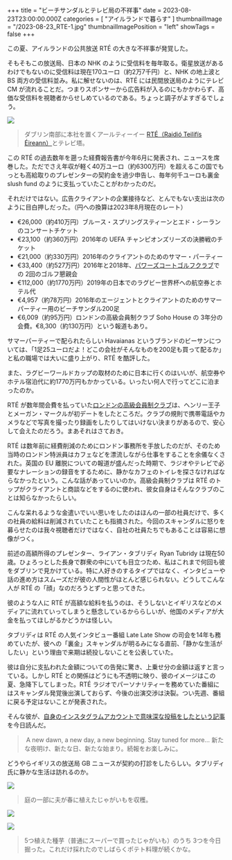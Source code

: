 +++
title = "ビーチサンダルとテレビ局の不祥事"
date = 2023-08-23T23:00:00.000Z
categories = [ "アイルランドで暮らす" ]
thumbnailImage = "/2023-08-23_RTE-1.jpg"
thumbnailImagePosition = "left"
showTags = false
+++

この夏、アイルランドの公共放送 RTÉ の大きな不祥事が発覚した。

<!--more-->

そもそもこの放送局、日本の NHK のように受信料を毎年取る。衛星放送があるわけでもないのに受信料は現在170ユーロ（約2万7千円）と、NHK の地上波と BS 両方の受信料並み。私に解せないのは、RTÉ には民間放送局のようにテレビ CM が流れることだ。つまりスポンサーから広告料が入るのにもかかわらず、高価な受信料を視聴者からせしめているのである。ちょっと調子がよすぎるでしょう。

![](/2023-08-23_RTE-1.jpg)

> ダブリン南部に本社を置くアールティーイー [RTÉ（Raidió Teilifís Éireann）](https://www.rte.ie/)とテレビ塔。

この RTÉ の過去数年を遡った経費報告書が今年6月に発表され、ニュースを席巻した。ただでさえ年収が軽く40万ユーロ（約6300万円）を超えるこの国でもっとも高給取りのプレゼンターの契約金を過少申告し、毎年何千ユーロも裏金 slush fund のように支払っていたことがわかったのだ。

それだけではない。広告クライアントの企業接待など、とんでもない支出は次のように目白押しだった。（円への換算は2023年8月現在のレート）

* €26,000（約410万円）ブルース・スプリングスティーンとエド・シーランのコンサートチケット
* €23,100（約360万円）2016年の UEFA チャンピオンズリーズの決勝戦のチケット
* €21,000（約330万円）2016年のクライアントのためのサマー・パーティー
* €33,400（約527万円）2016年と2018年、[パワーズコートゴルフクラブ](https://powerscourtgolfclub.com/)での 2回のゴルフ懇親会
* €112,000（約1770万円）2019年の日本でのラグビー世界杯への航空券とホテル代
* €4,957（約78万円）2016年のエージェントとクライアントのためのサマーパーティー用のビーチサンダル200足
* €6,009（約95万円）ロンドンの高級会員制クラブ Soho House の 3年分の会費。€8,300（約130万円）という報道もあり。

サマーパーティーで配られたらしい Havaianas というブランドのビーサンについては、「1足25ユーロだよ！どこの会社がそんなものを200足も買って配るか」と私の職場では大いに盛り上がり、RTÉ を酷評した。

また、ラグビーワールドカップの取材のために日本に行くのはいいが、航空券やホテル宿泊代に約1770万円もかかっている。いったい何人で行ってどこに泊まったのか。

RTÉ が数年間会費を払っていた[ロンドンの高級会員制クラブ](https://www.sohohouse.com/membership)は、ヘンリー王子とメーガン・マークルが初デートをしたところだ。クラブの規則で携帯電話やカメラなどで写真を撮ったり録画をしたりしてはいけない決まりがあるので、安心して会えたのだろう。まあそれはさておき。

RTÉ は数年前に経費削減のためにロンドン事務所を手放したのだが、そのため当時のロンドン特派員はカフェなどを漂流しながら仕事をすることを余儀なくされた。英国の EU 離脱についての報道が盛んだった時期で、ラジオやテレビで必要なナレーションの録音をするために、静かなカフェのトイレを探さなければならなかったという。こんな話があっていいのか。高級会員制クラブは RTÉ のトップがクライアントと商談などをするのに使われ、彼女自身はそんなクラブのことは知らなかったらしい。

こんな呆れるような金遣いでいい思いをしたのはほんの一部の社員だけで、多くの社員の給料は削減されていたことも指摘された。今回のスキャンダルに怒りを募らせたのは我々視聴者だけではなく、自社の社員たちでもあることは容易に想像がつく。

前述の高額所得のプレゼンター、ライアン・タブリディ Ryan Tubridy は現在50歳。ひょろっとした長身で群衆の中にいても目立つため、私はこれまで何回も彼をダブリンで見かけている。特に人好きのするタイプではなく、インタビューや話の進め方はスムーズだが彼の人間性がほとんど感じられない。どうしてこんな人が RTÉ の「顔」なのだろうとずっと思ってきた。

彼のような人に RTÉ が高額な給料を払うのは、そうしないとイギリスなどのメディアに流れていってしまうと懸念しているかららしいが、他国のメディアが大金を払ってほしがるかどうかは怪しい。

タブリディは RTÉ の人気インタビュー番組 Late Late Show の司会を14年も務めていたが、彼への「裏金」スキャンダルが明るみになる直前、「静かな生活がしたい」という理由で来期は続投しないことを公表していた。

彼は自分に支払われた金額についての告発に驚き、上乗せ分の金額は返すと言っている。しかし RTÉ との関係はどうにも不透明に映り、彼のイメージはこの夏、急降下してしまった。RTÉ ラジオでパーソナリティーを務めていた番組にはスキャンダル発覚後出演しておらず、今後の出演交渉は決裂。つい先週、番組に戻る予定はないことが発表された。

そんな彼が、[自身のインスタグラムアカウントで意味深な投稿をしたという記事](https://www.independent.ie/irish-news/ryan-tubridy-teases-next-move-to-fans-in-first-social-media-post-since-rte-axing/a2002510730.html)を今日読んだ。

>  A new dawn, a new day, a new beginning. Stay tuned for more… 新たな夜明け、新たな日、新たな始まり。続報をお楽しみに。

どうやらイギリスの放送局 GB ニュースが契約の打診をしたらしい。タブリディ氏に静かな生活は訪れるのか。

![](/2023-08-23_RTE-4.webp)

> 庭の一部に夫が春に植えたじゃがいもを収穫。

![](/2023-08-23_RTE-2.webp)

![](/2023-08-23_RTE-3.webp)

> 5つ植えた種芋（普通にスーパーで買ったじゃがいも）のうち 3つを今日掘った。これだけ採れたのでしばらくポテト料理が続くかな。
